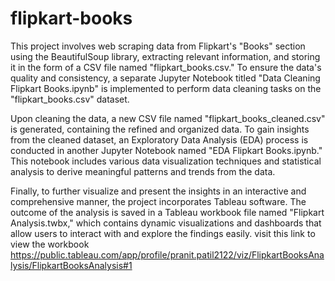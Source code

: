 # flipkart-books
This project involves web scraping data from Flipkart's "Books" section using the BeautifulSoup library, extracting relevant information, and storing it in the form of a CSV file named "flipkart_books.csv." To ensure the data's quality and consistency, a separate Jupyter Notebook titled "Data Cleaning Flipkart Books.ipynb" is implemented to perform data cleaning tasks on the "flipkart_books.csv" dataset.

Upon cleaning the data, a new CSV file named "flipkart_books_cleaned.csv" is generated, containing the refined and organized data. To gain insights from the cleaned dataset, an Exploratory Data Analysis (EDA) process is conducted in another Jupyter Notebook named "EDA Flipkart Books.ipynb." This notebook includes various data visualization techniques and statistical analysis to derive meaningful patterns and trends from the data.

Finally, to further visualize and present the insights in an interactive and comprehensive manner, the project incorporates Tableau software. The outcome of the analysis is saved in a Tableau workbook file named "Flipkart Analysis.twbx," which contains dynamic visualizations and dashboards that allow users to interact with and explore the findings easily.
visit this link to view the workbook https://public.tableau.com/app/profile/pranit.patil2122/viz/FlipkartBooksAnalysis/FlipkartBooksAnalysis#1